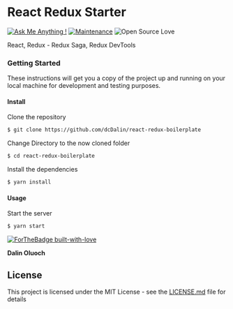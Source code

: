 # React Redux Starter

[![Ask Me Anything !](https://img.shields.io/badge/Ask%20me-anything-1abc9c.svg)](https://github.com/dcDalin/react-redux-boilerplate) [![Maintenance](https://img.shields.io/badge/Maintained%3F-yes-green.svg)](https://github.com/dcDalin/react-redux-boilerplate/commits/master) ![Open Source Love](https://badges.frapsoft.com/os/mit/mit.svg?v=102)

React, Redux - Redux Saga, Redux DevTools

### Getting Started

These instructions will get you a copy of the project up and running on your local machine for development and testing purposes.

#### Install

Clone the repository

```sh
$ git clone https://github.com/dcDalin/react-redux-boilerplate
```

Change Directory to the now cloned folder

```sh
$ cd react-redux-boilerplate
```

Install the dependencies 

```sh
$ yarn install
```
#### Usage
Start the server

```sh
$ yarn start
```


[![ForTheBadge built-with-love](http://ForTheBadge.com/images/badges/built-with-love.svg)](https://GitHub.com/dcDalin/)

 **Dalin Oluoch**

## License

This project is licensed under the MIT License - see the [LICENSE.md](https://github.com/dcDalin/react-redux-boilerplate/blob/master/LICENSE) file for details